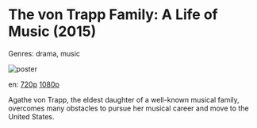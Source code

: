 # The von Trapp Family: A Life of Music (2015)

Genres: drama, music

![poster](http://image.tmdb.org/t/p/w500/3lRKIxORe5J6JRO1RFqWeoWLiVZ.jpg)

en:
  [720p](magnet:?xt=urn:btih:D63547874CEF955AD2B70C6E625A818DCC43CC4A&tr=udp://glotorrents.pw:6969/announce&tr=udp://tracker.opentrackr.org:1337/announce&tr=udp://torrent.gresille.org:80/announce&tr=udp://tracker.openbittorrent.com:80&tr=udp://tracker.coppersurfer.tk:6969&tr=udp://tracker.leechers-paradise.org:6969&tr=udp://p4p.arenabg.ch:1337&tr=udp://tracker.internetwarriors.net:1337)
  [1080p](magnet:?xt=urn:btih:0484A0547FB6CCA6363E1D836F5D964CC966BA11&tr=udp://glotorrents.pw:6969/announce&tr=udp://tracker.opentrackr.org:1337/announce&tr=udp://torrent.gresille.org:80/announce&tr=udp://tracker.openbittorrent.com:80&tr=udp://tracker.coppersurfer.tk:6969&tr=udp://tracker.leechers-paradise.org:6969&tr=udp://p4p.arenabg.ch:1337&tr=udp://tracker.internetwarriors.net:1337)
  


Agathe von Trapp, the eldest daughter of a well-known musical family, overcomes many obstacles to pursue her musical career and move to the United States.